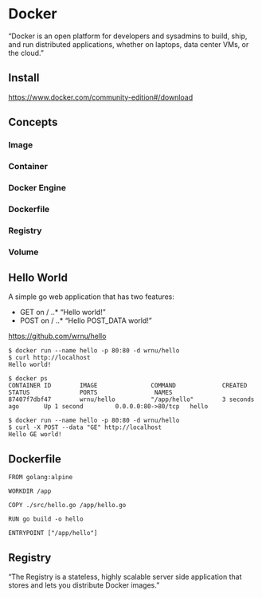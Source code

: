# Docker
“Docker is an open platform for developers and sysadmins to build, ship, and run distributed applications, whether on laptops, data center VMs, or the cloud.”

## Install
https://www.docker.com/community-edition#/download

## Concepts

### Image

### Container

### Docker Engine

### Dockerfile

### Registry

### Volume

## Hello World

A simple go web application that has two features:

* GET on /
..* “Hello world!”
* POST on /
..* “Hello POST_DATA world!”

https://github.com/wrnu/hello

```
$ docker run --name hello -p 80:80 -d wrnu/hello
$ curl http://localhost
Hello world!

$ docker ps
CONTAINER ID        IMAGE               COMMAND             CREATED             STATUS              PORTS                NAMES
87407f7dbf47        wrnu/hello          "/app/hello"        3 seconds ago       Up 1 second         0.0.0.0:80->80/tcp   hello

$ docker run --name hello -p 80:80 -d wrnu/hello
$ curl -X POST --data "GE" http://localhost
Hello GE world!
```

## Dockerfile

```
FROM golang:alpine

WORKDIR /app

COPY ./src/hello.go /app/hello.go

RUN go build -o hello

ENTRYPOINT ["/app/hello"]
```

## Registry
“The Registry is a stateless, highly scalable server side application that stores and lets you distribute Docker images.”
